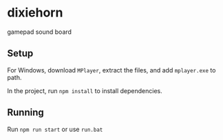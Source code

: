 # dixiehorn
gamepad sound board

## Setup
For Windows, download `MPlayer`, extract the files, and add `mplayer.exe` to path.

In the project, run `npm install` to install dependencies.

## Running

Run `npm run start` or use `run.bat`
